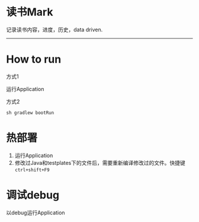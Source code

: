 读书Mark
===

记录读书内容，进度，历史，data driven.

---


# How to run
方式1  

运行Application  

方式2   
```
sh gradlew bootRun
```

# 热部署
1. 运行Application
2. 修改过Java和testplates下的文件后，需要重新编译修改过的文件。快捷键`ctrl+shift+F9`


# 调试debug
以debug运行Application
